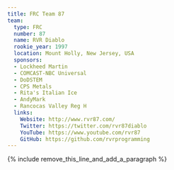 ```yaml
---
title: FRC Team 87
team:
  type: FRC
  number: 87
  name: RVR Diablo
  rookie_year: 1997
  location: Mount Holly, New Jersey, USA
  sponsors:
  - Lockheed Martin
  - COMCAST-NBC Universal
  - DoDSTEM
  - CPS Metals
  - Rita's Italian Ice
  - AndyMark
  - Rancocas Valley Reg H
  links:
    Website: http://www.rvr87.com/
    Twitter: https://twitter.com/rvr87diablo
    YouTube: https://www.youtube.com/rvr87
    GitHub: https://github.com/rvrprogramming
---
```


{% include remove_this_line_and_add_a_paragraph %}
